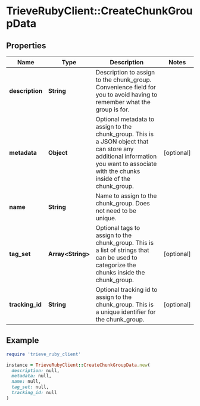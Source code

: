 # TrieveRubyClient::CreateChunkGroupData

## Properties

| Name | Type | Description | Notes |
| ---- | ---- | ----------- | ----- |
| **description** | **String** | Description to assign to the chunk_group. Convenience field for you to avoid having to remember what the group is for. |  |
| **metadata** | **Object** | Optional metadata to assign to the chunk_group. This is a JSON object that can store any additional information you want to associate with the chunks inside of the chunk_group. | [optional] |
| **name** | **String** | Name to assign to the chunk_group. Does not need to be unique. |  |
| **tag_set** | **Array&lt;String&gt;** | Optional tags to assign to the chunk_group. This is a list of strings that can be used to categorize the chunks inside the chunk_group. | [optional] |
| **tracking_id** | **String** | Optional tracking id to assign to the chunk_group. This is a unique identifier for the chunk_group. | [optional] |

## Example

```ruby
require 'trieve_ruby_client'

instance = TrieveRubyClient::CreateChunkGroupData.new(
  description: null,
  metadata: null,
  name: null,
  tag_set: null,
  tracking_id: null
)
```


